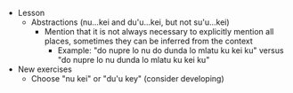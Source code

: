 * Lesson
    * Abstractions (nu...kei and du'u...kei, but not su'u...kei)
      * Mention that it is not always necessary to explicitly mention all places, sometimes they can be inferred from the context
        * Example: "do nupre lo nu do dunda lo mlatu ku kei ku" versus "do nupre lo nu dunda lo mlatu ku kei ku"
* New exercises
    * Choose "nu kei" or "du'u key" (consider developing)
